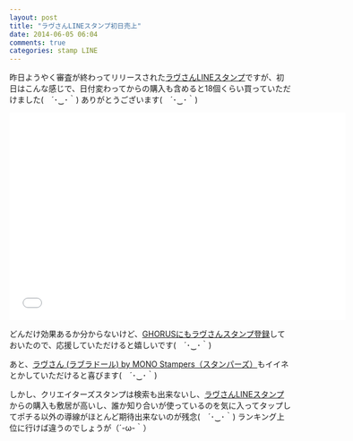 ```yaml
---
layout: post
title: "ラヴさんLINEスタンプ初日売上"
date: 2014-06-05 06:04
comments: true
categories: stamp LINE
---
```


昨日ようやく審査が終わってリリースされた[ラヴさんLINEスタンプ](https://store.line.me/stickershop/detail?packageId=1000854)ですが、初日はこんな感じで、日付変わってからの購入も含めると18個くらい買っていただけました(　´･‿･｀)
ありがとうございます(　´･‿･｀)


<iframe height=371 width=600 src="//docs.google.com/spreadsheets/d/1aUnZ1YRlG-ayHbG2g52AU1WXv083oQ6SuBHtVtoVDi4/gviz/chartiframe?oid=1450462305" seamless frameborder=0 scrolling=no></iframe>

どんだけ効果あるか分からないけど、[GHORUSにもラヴさんスタンプ登録](https://ghorus.com/projects/198)しておいたので、応援していただけると嬉しいです(　´･‿･｀)

あと、[ラヴさん (ラブラドール) by MONO Stampers（スタンパーズ）](http://www.stampers.me/stamp/1092)もイイネとかしていただけると喜びます(　´･‿･｀)

しかし、クリエイターズスタンプは検索も出来ないし、[ラヴさんLINEスタンプ](https://store.line.me/stickershop/detail?packageId=1000854)からの購入も敷居が高いし、誰か知り合いが使っているのを気に入ってタップしてポチる以外の導線がほとんど期待出来ないのが残念(　´･‿･｀)
ランキング上位に行けば違うのでしょうが（´-ω-｀）